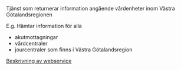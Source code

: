 Tjänst som returnerar information angående vårdenheter inom Västra Götalandsregionen

E.g.
Hämtar information för alla
- akutmottagningar
- vårdcentraler
- jourcentraler
som finns i Västra Götalandsregion

[Beskrivning av webservice](http://code.google.com/p/oppna-program-hsatools-iphoneapp/wiki/BeskrivningHrivIphoneApp#REST_Webservice_/_Backend)